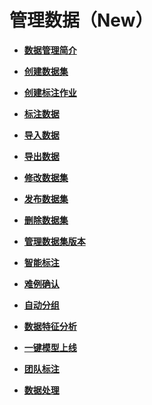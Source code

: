 # 管理数据（New）<a name="modelarts_23_0505"></a>

-   **[数据管理简介](数据管理简介.md)**  

-   **[创建数据集](创建数据集.md)**  

-   **[创建标注作业](创建标注作业.md)**  

-   **[标注数据](标注数据.md)**  

-   **[导入数据](导入数据.md)**  

-   **[导出数据](导出数据.md)**  

-   **[修改数据集](修改数据集.md)**  

-   **[发布数据集](发布数据集.md)**  

-   **[删除数据集](删除数据集.md)**  

-   **[管理数据集版本](管理数据集版本.md)**  

-   **[智能标注](智能标注.md)**  

-   **[难例确认](难例确认.md)**  

-   **[自动分组](自动分组.md)**  

-   **[数据特征分析](数据特征分析.md)**  

-   **[一键模型上线](一键模型上线.md)**  

-   **[团队标注](团队标注.md)**  

-   **[数据处理](数据处理.md)**  


